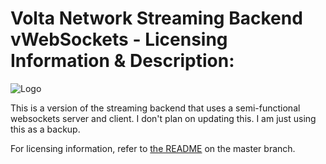 # Volta Network Streaming Backend vWebSockets - Licensing Information & Description:

![Logo](http://i.imgur.com/FDQOtJr.png)

This is a version of the streaming backend that uses a semi-functional websockets server and client. I don't plan on updating this. I am just using this as a backup.

For licensing information, refer to [the README](https://github.com/VoltaNetwork/Volta-Streaming-Server/blob/master/README.md) on the master branch.